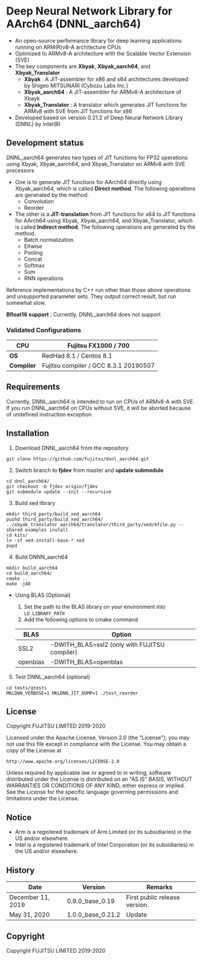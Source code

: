 # Deep Neural Network Library for AArch64 (DNNL_aarch64)

- An open-source performance library for deep learning applications running on ARM(R)v8-A architecture CPUs
- Optimized to ARMv8-A architecture with the Scalable Vector Extension (SVE)
- The key components are **Xbyak**, **Xbyak_aarch64**, and **Xbyak_Translator**
  - **Xbyak** :  A JIT-assembler for x86 and x64 architectures developed by Shigeo MITSUNARI (Cybozu Labs Inc.)
  - **Xbyak_aarch64** : A JIT-assembler for ARMv8-A architecture of Xbayk
  - **Xbyak_Translator** : A translator which generates JIT functions for ARMv8 with SVE from JIT functions for x86
- Developed based on version 0.21.2 of Deep Neural Network Library (DNNL) by Intel(R)



## Development status

DNNL_aarch64 generates two types of JIT functions for FP32 operations using Xbyak, Xbyak_aarch64, and Xbyak_Translator on ARMv8 with SVE processors

- One is to generate JIT functions for AArch64 directly using Xbyak_aarch64, which is called **Direct method**. The following operations are generated by the method.
  - Convolution
  - Reorder
- The other is a **JIT-translation** from JIT functions for x64 to JIT functions for AArch64 using Xbyak, Xbyak_aarch64, and Xbyak_Translator, which is called **Indirect method**. The following operations are generated by the method.
  - Batch normalization
  - Eltwise
  - Pooling
  - Concat
  - Softmax
  - Sum
  - RNN operations

Reference implementations by C++ run other than those above operations and unsupported parameter sets. They output correct result, but run somewhat slow.

**Bfloat16 support** : Currently, DNNL_aarch64 does not support

### Validated Configurations

| **CPU**      | Fujitsu FX1000 / 700                  |
| ------------ | ------------------------------------- |
| **OS**       | RedHad 8.1 / Centos 8.1               |
| **Compiler** | Fujitsu compiler / GCC 8.3.1 20190507 |



## Requirements

Currently, DNNL_aarch64 is intended to run on CPUs of ARMv8-A with SVE. If you run DNNL_aarch64 on CPUs without SVE, it will be aborted because of undefined instruction exception. 



## Installation

1. Download DNNL_aarch64 from the repository.

```
git clone https://github.com/fujitsu/dnnl_aarch64.git
```

2. Switch branch to **fjdev** from master and **update submodule**

```
cd dnnl_aarch64/
git checkout -b fjdev origin/fjdev
git submodule update --init --recursive
```

3. Build xed library

```
mkdir third_party/build_xed_aarch64
pushd third_party/build_xed_aarch64/
../xbyak_translator_aarch64/translator/third_party/xed/mfile.py --shared examples install
cd kits/
ln -sf xed-install-base-* xed
popd
```

4. Build DNNN_aarch64

```
mkdir build_aarch64
cd build_aarch64/
cmake ..
make -j40
```
   - Using BLAS (Optional)

     1. Set the path to the BLAS library on your environment into `LD_LIBRARY_PATH`
     2. Add the following options to cmake command

     | BLAS     | Option                                        |
     | -------- | --------------------------------------------- |
     | SSL2     | -DWITH_BLAS=ssl2 (only with FUJITSU compiler) |
     | openblas | -DWITH_BLAS=openblas                          |

5. Test DNNL_aarch64 (optional)

```
cd tests/gtests
MKLDNN_VERBOSE=1 MKLDNN_JIT_DUMP=1 ./test_reorder
```



## License

Copyright FUJITSU LIMITED 2019-2020

Licensed under the Apache License, Version 2.0 (the "License");
you may not use this file except in compliance with the License.
You may obtain a copy of the License at

    http://www.apache.org/licenses/LICENSE-2.0

Unless required by applicable law or agreed to in writing, software
distributed under the License is distributed on an "AS IS" BASIS,
WITHOUT WARRANTIES OR CONDITIONS OF ANY KIND, either express or implied.
See the License for the specific language governing permissions and
limitations under the License.

## Notice

* Arm is a registered trademark of Arm Limited (or its subsidiaries) in the US and/or elsewhere.
* Intel is a registered trademark of Intel Corporation (or its subsidiaries) in the US and/or elsewhere.

## History

|Date|Version|Remarks|
|----|----|----|
|December 11, 2019|0.9.0_base_0.19|First public release version.|
|May 31, 2020|1.0.0_base_0.21.2|Update|


## Copyright

Copyright FUJITSU LIMITED 2019-2020

